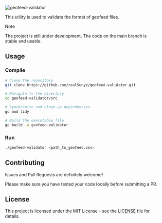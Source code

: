 ![geofeed-validator](https://socialify.git.ci/realSunyz/geofeed-validator/image?description=1&descriptionEditable=&font=Jost&language=1&name=1&owner=1&pattern=Circuit%20Board&theme=Auto)

This utility is used to validate the format of geofeed files.

> [!NOTE]
> The project is still under development. The code on the main branch is stable and usable.

## Usage

### Compile

```bash
# Clone the repository
git clone https://github.com/realSunyz/geofeed-validator.git

# Navigate to the directory
cd geofeed-validator/src

# Synchronize and clean up dependencies
go mod tidy

# Build the executable file
go build -o geofeed-validator
```

### Run
```bash
./geofeed-validator <path_to_geofeed.csv>
```

## Contributing

Issues and Pull Requests are definitely welcome!

Please make sure you have tested your code locally before submitting a PR.

## License
This project is licensed under the MIT License - see the [LICENSE](https://github.com/realSunyz/geofeed-validator/blob/main/LICENSE) file for details.